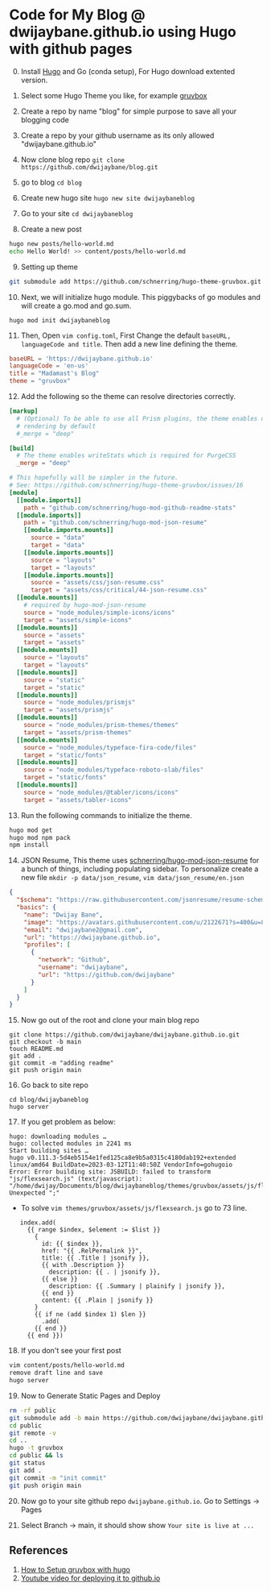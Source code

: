 # Code for My Blog @ dwijaybane.github.io using Hugo with github pages

0. Install [Hugo](https://github.com/gohugoio/hugo/releases) and Go (conda setup), For Hugo download extented version.

1. Select some Hugo Theme you like, for example [gruvbox](https://themes.gohugo.io/themes/hugo-theme-gruvbox/)

2. Create a repo by name "blog" for simple purpose to save all your blogging code

3. Create a repo by your github username as its only allowed "dwijaybane.github.io"

4. Now clone blog repo `git clone https://github.com/dwijaybane/blog.git`

5. go to blog `cd blog`

6. Create new hugo site `hugo new site dwijaybaneblog`

7. Go to your site `cd dwijaybaneblog`

8. Create a new post
```bash
hugo new posts/hello-world.md
echo Hello World! >> content/posts/hello-world.md
```

9. Setting up theme
```bash
git submodule add https://github.com/schnerring/hugo-theme-gruvbox.git themes/gruvbox
```

10. Next, we will initialize hugo module. This piggybacks of go modules and will create a go.mod and go.sum.
```
hugo mod init dwijaybaneblog
```

11. Then, Open `vim config.toml`, First Change the default `baseURL, languageCode and title`. Then add a new line defining the theme.
```toml
baseURL = 'https://dwijaybane.github.io'
languageCode = 'en-us'
title = "Madamast's Blog"
theme = "gruvbox"
```

12. Add the following so the theme can resolve directories correctly.
```toml
[markup]
  # (Optional) To be able to use all Prism plugins, the theme enables unsafe
  # rendering by default
  #_merge = "deep"

[build]
  # The theme enables writeStats which is required for PurgeCSS
  _merge = "deep"

# This hopefully will be simpler in the future.
# See: https://github.com/schnerring/hugo-theme-gruvbox/issues/16
[module]
  [[module.imports]]
    path = "github.com/schnerring/hugo-mod-github-readme-stats"
  [[module.imports]]
    path = "github.com/schnerring/hugo-mod-json-resume"
    [[module.imports.mounts]]
      source = "data"
      target = "data"
    [[module.imports.mounts]]
      source = "layouts"
      target = "layouts"
    [[module.imports.mounts]]
      source = "assets/css/json-resume.css"
      target = "assets/css/critical/44-json-resume.css"
  [[module.mounts]]
    # required by hugo-mod-json-resume
    source = "node_modules/simple-icons/icons"
    target = "assets/simple-icons"
  [[module.mounts]]
    source = "assets"
    target = "assets"
  [[module.mounts]]
    source = "layouts"
    target = "layouts"
  [[module.mounts]]
    source = "static"
    target = "static"
  [[module.mounts]]
    source = "node_modules/prismjs"
    target = "assets/prismjs"
  [[module.mounts]]
    source = "node_modules/prism-themes/themes"
    target = "assets/prism-themes"
  [[module.mounts]]
    source = "node_modules/typeface-fira-code/files"
    target = "static/fonts"
  [[module.mounts]]
    source = "node_modules/typeface-roboto-slab/files"
    target = "static/fonts"
  [[module.mounts]]
    source = "node_modules/@tabler/icons/icons"
    target = "assets/tabler-icons"
```

13. Run the following commands to initialize the theme.
```bash
hugo mod get
hugo mod npm pack
npm install
```

14. JSON Resume, This theme uses [schnerring/hugo-mod-json-resume](https://github.com/schnerring/hugo-mod-json-resume)
for a bunch of things, including populating sidebar.
To personalize create a new file `mkdir -p data/json_resume`, `vim data/json_resume/en.json`
```json
{
  "$schema": "https://raw.githubusercontent.com/jsonresume/resume-schema/v1.0.0/schema.json",
  "basics": {
    "name": "Dwijay Bane",
    "image": "https://avatars.githubusercontent.com/u/2122671?s=400&u=85207688a39bb18c5584b65b32ee13f4185f26ff&v=4",
    "email": "dwijaybane2@gmail.com",
    "url": "https://dwijaybane.github.io",
    "profiles": [
      {
        "network": "Github",
        "username": "dwijaybane",
        "url": "https://github.com/dwijaybane"
      }
    ]
  }
}
```

15. Now go out of the root and clone your main blog repo
```
git clone https://github.com/dwijaybane/dwijaybane.github.io.git
git checkout -b main
touch README.md
git add .
git commit -m "adding readme"
git push origin main
```

16. Go back to site repo
```
cd blog/dwijaybaneblog
hugo server
```

17. If you get problem as below:
```
hugo: downloading modules …
hugo: collected modules in 2241 ms
Start building sites …
hugo v0.111.3-5d4eb5154e1fed125ca8e9b5a0315c4180dab192+extended linux/amd64 BuildDate=2023-03-12T11:40:50Z VendorInfo=gohugoio
Error: Error building site: JSBUILD: failed to transform "js/flexsearch.js" (text/javascript): "/home/dwijay/Documents/blog/dwijaybaneblog/themes/gruvbox/assets/js/flexsearch.js:75:2": Unexpected ";"
```

- To solve `vim themes/gruvbox/assets/js/flexsearch.js` go to 73 line.
```
   index.add(
     {{ range $index, $element := $list }}
       {
         id: {{ $index }},
         href: "{{ .RelPermalink }}",
         title: {{ .Title | jsonify }},
         {{ with .Description }}
           description: {{ . | jsonify }},
         {{ else }}
           description: {{ .Summary | plainify | jsonify }},
         {{ end }}
         content: {{ .Plain | jsonify }}
       }
       {{ if ne (add $index 1) $len }}
         .add(
       {{ end }}
     {{ end }})
```

18. If you don't see your first post
```bash
vim content/posts/hello-world.md
remove draft line and save
hugo server
```

19. Now to Generate Static Pages and Deploy
```bash
rm -rf public
git submodule add -b main https://github.com/dwijaybane/dwijaybane.github.io.git public
cd public
git remote -v
cd ..
hugo -t gruvbox
cd public && ls
git status
git add .
git commit -m "init commit"
git push origin main
```

20. Now go to your site github repo `dwijaybane.github.io`. Go to Settings -> Pages

21. Select Branch -> main, it should show show `Your site is live at ...`

## References
1. [How to Setup gruvbox with hugo](https://blog.kgb33.dev/posts/getting_started_with_hugo/)
2. [Youtube video for deploying it to github.io](https://www.youtube.com/watch?v=LIFvgrRxdt4)



